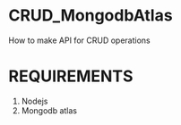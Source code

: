 # CRUD_MongodbAtlas
How to make API for CRUD operations 

# REQUIREMENTS 
1. Nodejs
2. Mongodb atlas  